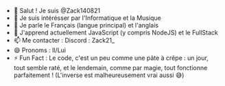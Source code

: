 - 👋 Salut ! Je suis @Zack140821
- 👀 Je suis intérésser par l'Informatique et la Musique
- 🫠 Je parle le Français (langue principal) et l'anglais
- 🌱 J'apprend actuellement JavaScript (y compris NodeJS) et le FullStack
- 📫 Me contacter : Discord : Zack21_
- 😄 Pronoms : Il/Lui
- ⚡ Fun Fact : Le code, c'est un peu comme une pâte à crêpe : un jour, tout semble raté, et le lendemain, comme par magie, tout fonctionne parfaitement ! (L'inverse est malheureusement vrai aussi 😅)

<!---
Bienvenue sur mon Profil
Welcome to my Profile
--->
